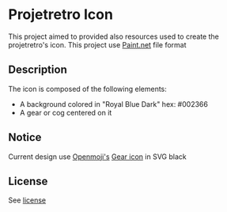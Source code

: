# Projetretro Icon

This project aimed to provided also resources used to create the projetretro's icon.
This project use [Paint.net](https://www.getpaint.net/) file format

## Description
The icon is composed of the following elements:
- A background colored in "Royal Blue Dark" hex: #002366
- A gear or cog centered on it

## Notice
Current design use [Openmoji's](https://openmoji.org) [Gear icon](https://openmoji.org/library/#search=gear&emoji=2699) in SVG black

## License
See [license](https://github.com/projetretro/projetretro_icon/blob/main/LICENSE.md)